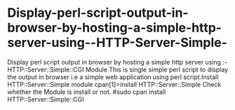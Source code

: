 # Display-perl-script-output-in-browser-by-hosting-a-simple-http-server-using--HTTP-Server-Simple-
Display perl script output in browser by hosting a simple http server using :-HTTP::Server::Simple::CGI Module This is single simple perl script to display the output in browser i.e a simple web application using perl script.Install   HTTP::Server::Simple module  cpan[1]>install HTTP::Server::Simple           Check whether the Module is install or not.               #sudo cpan install HTTP::Server::Simple::CGI       
